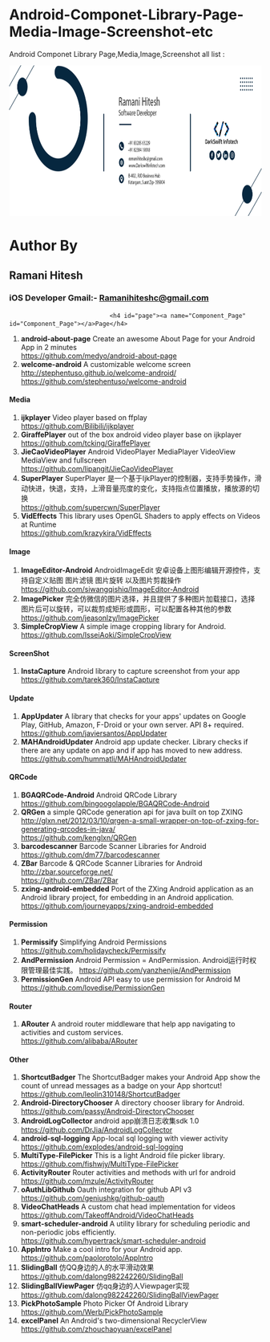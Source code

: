 # Android-Componet-Library-Page-Media-Image-Screenshot-etc
Android Componet Library Page,Media,Image,Screenshot all list :

<img width="900" height="300" src="https://github.com/RamaniHiteshc/Android-Use-Library/blob/main/facebook.png" alt="hr">

# Author By
## Ramani  Hitesh 
### iOS Developer Gmail:- Ramanihiteshc@gmail.com

 <section class="normal markdown-section">
                                
                                <h4 id="page"><a name="Component_Page" id="Component_Page"></a>Page</h4>
<ol>
<li><strong>android-about-page</strong>  Create an awesome About Page for your Android App in 2 minutes<br><a href="https://github.com/medyo/android-about-page" target="_blank">https://github.com/medyo/android-about-page</a></li>
<li><strong>welcome-android</strong>  A customizable welcome screen <a href="http://stephentuso.github.io/welcome-android/" target="_blank">http://stephentuso.github.io/welcome-android/</a> 
<a href="https://github.com/stephentuso/welcome-android" target="_blank">https://github.com/stephentuso/welcome-android</a></li>
</ol>
<h4 id="media"><a name="Component_Media" id="Component_Media"></a>Media</h4>
<ol>
<li><strong>ijkplayer</strong>  Video player based on ffplay<br><a href="https://github.com/Bilibili/ijkplayer" target="_blank">https://github.com/Bilibili/ijkplayer</a></li>
<li><strong>GiraffePlayer</strong>  out of the box android video player base on ijkplayer<br><a href="https://github.com/tcking/GiraffePlayer" target="_blank">https://github.com/tcking/GiraffePlayer</a></li>
<li><strong>JieCaoVideoPlayer</strong>  Android VideoPlayer MediaPlayer VideoView MediaView and fullscreen<br><a href="https://github.com/lipangit/JieCaoVideoPlayer" target="_blank">https://github.com/lipangit/JieCaoVideoPlayer</a></li>
<li><strong>SuperPlayer</strong> SuperPlayer 是一个基于IjkPlayer的控制器，支持手势操作，滑动快进，快退，支持，上滑音量亮度的变化，支持指点位置播放，播放源的切换<br><a href="https://github.com/supercwn/SuperPlayer" target="_blank">https://github.com/supercwn/SuperPlayer</a></li>
<li><strong>VidEffects</strong> This library uses OpenGL Shaders to apply effects on Videos at Runtime<br><a href="https://github.com/krazykira/VidEffects" target="_blank">https://github.com/krazykira/VidEffects</a></li>
</ol>
<h4 id="image"><a name="Component_Image" id="Component_Image"></a>Image</h4>
<ol>
<li><strong>ImageEditor-Android</strong> AndroidImageEdit 安卓设备上图形编辑开源控件，支持自定义贴图 图片滤镜 图片旋转 以及图片剪裁操作<br><a href="https://github.com/siwangqishiq/ImageEditor-Android" target="_blank">https://github.com/siwangqishiq/ImageEditor-Android</a></li>
<li><strong>ImagePicker</strong> 完全仿微信的图片选择，并且提供了多种图片加载接口，选择图片后可以旋转，可以裁剪成矩形或圆形，可以配置各种其他的参数<br><a href="https://github.com/jeasonlzy/ImagePicker" target="_blank">https://github.com/jeasonlzy/ImagePicker</a></li>
<li><strong>SimpleCropView</strong>  A simple image cropping library for Android.<br><a href="https://github.com/IsseiAoki/SimpleCropView" target="_blank">https://github.com/IsseiAoki/SimpleCropView</a></li>
</ol>
<h4 id="screenshot"><a name="Component_ScreenShot" id="Component_ScreenShot"></a>ScreenShot</h4>
<ol>
<li><strong>InstaCapture</strong>  Android library to capture screenshot from your app<br><a href="https://github.com/tarek360/InstaCapture" target="_blank">https://github.com/tarek360/InstaCapture</a></li>
</ol>
<h4 id="update"><a name="Component_Update" id="Component_Update"></a>Update</h4>
<ol>
<li><strong>AppUpdater</strong>  A library that checks for your apps' updates on Google Play, GitHub, Amazon, F-Droid or your own server. API 8+ required.<br><a href="https://github.com/javiersantos/AppUpdater" target="_blank">https://github.com/javiersantos/AppUpdater</a></li>
<li><strong>MAHAndroidUpdater</strong>  Android app update checker. Library checks if there are any update on app and if app has moved to new address.<br><a href="https://github.com/hummatli/MAHAndroidUpdater" target="_blank">https://github.com/hummatli/MAHAndroidUpdater</a></li>
</ol>
<h4 id="qrcode"><a name="Component_QRCode" id="Component_QRCode"></a>QRCode</h4>
<ol>
<li><strong>BGAQRCode-Android</strong>  Android QRCode Library<br><a href="https://github.com/bingoogolapple/BGAQRCode-Android" target="_blank">https://github.com/bingoogolapple/BGAQRCode-Android</a></li>
<li><strong>QRGen</strong>  a simple QRCode generation api for java built on top ZXING <a href="http://glxn.net/2012/03/10/qrgen-a-small-wrapper-on-top-of-zxing-for-generating-qrcodes-in-java/" target="_blank">http://glxn.net/2012/03/10/qrgen-a-small-wrapper-on-top-of-zxing-for-generating-qrcodes-in-java/</a><br><a href="https://github.com/kenglxn/QRGen" target="_blank">https://github.com/kenglxn/QRGen</a></li>
<li><strong>barcodescanner</strong> Barcode Scanner Libraries for Android<br><a href="https://github.com/dm77/barcodescanner" target="_blank">https://github.com/dm77/barcodescanner</a></li>
<li><strong>ZBar</strong> Barcode &amp; QRCode Scanner Libraries for Android
<a href="http://zbar.sourceforge.net/" target="_blank">http://zbar.sourceforge.net/</a><br><a href="https://github.com/ZBar/ZBar" target="_blank">https://github.com/ZBar/ZBar</a></li>
<li><strong>zxing-android-embedded</strong>  Port of the ZXing Android application as an Android library project, for embedding in an Android application.
<a href="https://github.com/journeyapps/zxing-android-embedded" target="_blank">https://github.com/journeyapps/zxing-android-embedded</a></li>
</ol>
<h4 id="permission"><a name="Component_Permission" id="Component_Permission"></a>Permission</h4>
<ol>
<li><strong>Permissify</strong> Simplifying Android Permissions<br><a href="https://github.com/holidaycheck/Permissify" target="_blank">https://github.com/holidaycheck/Permissify</a></li>
<li><strong>AndPermission</strong> Android Permission = AndPermission. Android运行时权限管理最佳实践。
<a href="https://github.com/yanzhenjie/AndPermission" target="_blank">https://github.com/yanzhenjie/AndPermission</a></li>
<li><strong>PermissionGen</strong> Android API easy to use permission for Android M<br><a href="https://github.com/lovedise/PermissionGen" target="_blank">https://github.com/lovedise/PermissionGen</a></li>
</ol>
<h4 id="router"><a name="Component_Media" id="Component_Media"></a>Router</h4>
<ol>
<li><strong>ARouter</strong>  A android router middleware that help app navigating to activities and custom services.<br><a href="https://github.com/alibaba/ARouter" target="_blank">https://github.com/alibaba/ARouter</a></li>
</ol>
<h4 id="other"><a name="Component_Other" id="Component_Other"></a>Other</h4>
<ol>
<li><strong>ShortcutBadger</strong>  The ShortcutBadger makes your Android App show the count of unread messages as a badge on your App shortcut!<br><a href="https://github.com/leolin310148/ShortcutBadger" target="_blank">https://github.com/leolin310148/ShortcutBadger</a></li>
<li><strong>Android-DirectoryChooser</strong>  A directory chooser library for Android.<br><a href="https://github.com/passy/Android-DirectoryChooser" target="_blank">https://github.com/passy/Android-DirectoryChooser</a></li>
<li><strong>AndroidLogCollector</strong>  android app崩溃日志收集sdk 1.0<br><a href="https://github.com/DrJia/AndroidLogCollector" target="_blank">https://github.com/DrJia/AndroidLogCollector</a></li>
<li><strong>android-sql-logging</strong>  App-local sql logging with viewer activity<br><a href="https://github.com/explodes/android-sql-logging" target="_blank">https://github.com/explodes/android-sql-logging</a></li>
<li><strong>MultiType-FilePicker</strong> This is a light Android file picker library.<br><a href="https://github.com/fishwjy/MultiType-FilePicker" target="_blank">https://github.com/fishwjy/MultiType-FilePicker</a></li>
<li><strong>ActivityRouter</strong>  Router activities and methods with url for android<br><a href="https://github.com/mzule/ActivityRouter" target="_blank">https://github.com/mzule/ActivityRouter</a></li>
<li><strong>oAuthLibGithub</strong> Oauth integration for github API v3<br><a href="https://github.com/geniushkg/github-oauth" target="_blank">https://github.com/geniushkg/github-oauth</a></li>
<li><strong>VideoChatHeads</strong>  A custom chat head implementation for videos<br><a href="https://github.com/TakeoffAndroid/VideoChatHeads" target="_blank">https://github.com/TakeoffAndroid/VideoChatHeads</a></li>
<li><strong>smart-scheduler-android</strong> A utility library for scheduling periodic and non-periodic jobs efficiently.<br><a href="https://github.com/hypertrack/smart-scheduler-android" target="_blank">https://github.com/hypertrack/smart-scheduler-android</a></li>
<li><strong>AppIntro</strong>  Make a cool intro for your Android app.<br><a href="https://github.com/paolorotolo/AppIntro" target="_blank">https://github.com/paolorotolo/AppIntro</a></li>
<li><strong>SlidingBall</strong> 仿QQ身边的人的水平滑动效果<br><a href="https://github.com/dalong982242260/SlidingBall" target="_blank">https://github.com/dalong982242260/SlidingBall</a></li>
<li><strong>SlidingBallViewPager</strong> 仿qq身边的人Viewpager实现<br><a href="https://github.com/dalong982242260/SlidingBallViewPager" target="_blank">https://github.com/dalong982242260/SlidingBallViewPager</a></li>
<li><strong>PickPhotoSample</strong>  Photo Picker Of Android Library
<a href="https://github.com/Werb/PickPhotoSample" target="_blank">https://github.com/Werb/PickPhotoSample</a></li>
<li><strong>excelPanel</strong>  An Android's two-dimensional RecyclerView
<a href="https://github.com/zhouchaoyuan/excelPanel" target="_blank">https://github.com/zhouchaoyuan/excelPanel</a></li>
</ol>

                                
</section>

